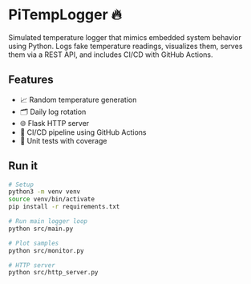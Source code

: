 # PiTempLogger 🔥

Simulated temperature logger that mimics embedded system behavior using Python. Logs fake temperature readings, visualizes them, serves them via a REST API, and includes CI/CD with GitHub Actions.

## Features
- 📈 Random temperature generation
- 🗂 Daily log rotation
- 🌐 Flask HTTP server
- 🔁 CI/CD pipeline using GitHub Actions
- 🧪 Unit tests with coverage

## Run it
```bash
# Setup
python3 -m venv venv
source venv/bin/activate
pip install -r requirements.txt

# Run main logger loop
python src/main.py

# Plot samples
python src/monitor.py

# HTTP server
python src/http_server.py
